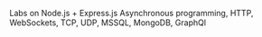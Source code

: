 Labs on Node.js + Express.js 
Asynchronous programming, HTTP, WebSockets, TCP, UDP, MSSQL, MongoDB, GraphQl

